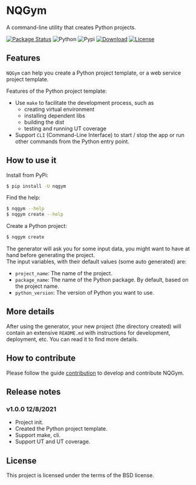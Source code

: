 # NQGym

A command-line utility that creates Python projects.

[![Package Status](https://img.shields.io/pypi/status/nqgym.svg)](https://pypi.org/project/nqgym/)
![Python](https://img.shields.io/badge/python->=3.6-green.svg)
![Pypi](https://img.shields.io/badge/pypi-1.0.0-blue.svg)
[![Download](https://img.shields.io/pypi/dm/nqgym.svg)](https://pypi.python.org/pypi/nqgym)
[![License](https://img.shields.io/pypi/l/nqgym.svg)](https://github.com/navy-xie/nqgym/blob/master/LICENSE)

## Features

`NQGym` can help you create a Python project template, or a web service project template.

Features of the Python project template:

- Use `make` to facilitate the development process, such as 
    - creating virtual environment
    - installing dependent libs
    - building the dist
    - testing and running UT coverage
- Support `CLI` (Command-Line Interface) to start / stop the app or run other commands from the Python entry point.

## How to use it

Install from PyPi:

```bash
$ pip install -U nqgym
```

Find the help:

```bash
$ nqgym --help
$ nqgym create --help
```

Create a Python project:

```bash
$ nqgym create
```

The generator will ask you for some input data, you might want to have at hand before generating the project.  
The input variables, with their default values (some auto generated) are:

- `project_name`: The name of the project.
- `package_name`: The name of the Python package. By default, based on the project name.
- `python_version`: The version of Python you want to use.

## More details

After using the generator, your new project (the directory created) will contain an extensive `README.md` with instructions for development, deployment, etc. You can read it to find more details.


## How to contribute

Please follow the guide [contribution](./CONTRIBUTING.md) to develop and contribute NQGym.

## Release notes

### v1.0.0 12/8/2021

- Project init.
- Created the Python project template.
- Support make, cli.
- Support UT and UT coverage.

## License

This project is licensed under the terms of the BSD license.
